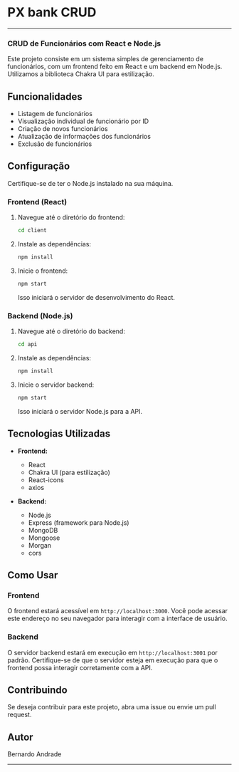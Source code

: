 # PX bank CRUD

---

### CRUD de Funcionários com React e Node.js

Este projeto consiste em um sistema simples de gerenciamento de funcionários, com um frontend feito em React e um backend em Node.js. Utilizamos a biblioteca Chakra UI para estilização.

## Funcionalidades

- Listagem de funcionários
- Visualização individual de funcionário por ID
- Criação de novos funcionários
- Atualização de informações dos funcionários
- Exclusão de funcionários

## Configuração

Certifique-se de ter o Node.js instalado na sua máquina.

### Frontend (React)

1. Navegue até o diretório do frontend:
   
   ```bash
   cd client
   ```

2. Instale as dependências:
   
   ```bash
   npm install
   ```

3. Inicie o frontend:
   
   ```bash
   npm start
   ```
   
   Isso iniciará o servidor de desenvolvimento do React.

### Backend (Node.js)

1. Navegue até o diretório do backend:
   
   ```bash
   cd api
   ```

2. Instale as dependências:
   
   ```bash
   npm install
   ```

3. Inicie o servidor backend:
   
   ```bash
   npm start
   ```
   
   Isso iniciará o servidor Node.js para a API.

## Tecnologias Utilizadas

- **Frontend:**
  
  - React
  - Chakra UI (para estilização)
  - React-icons
  - axios

- **Backend:**
  
  - Node.js
  - Express (framework para Node.js)
  - MongoDB
  - Mongoose
  - Morgan
  - cors

## Como Usar

### Frontend

O frontend estará acessível em `http://localhost:3000`. Você pode acessar este endereço no seu navegador para interagir com a interface de usuário.

### Backend

O servidor backend estará em execução em `http://localhost:3001` por padrão. Certifique-se de que o servidor esteja em execução para que o frontend possa interagir corretamente com a API.

## Contribuindo

Se deseja contribuir para este projeto, abra uma issue ou envie um pull request.

## Autor

Bernardo Andrade

---
